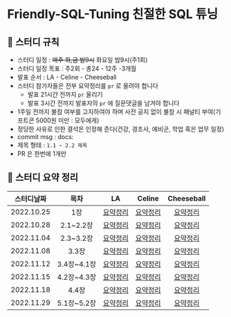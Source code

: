 # Friendly-SQL-Tuning 친절한 SQL 튜닝

## 📌 스터디 규칙
- 스터디 일정 : ~~매주 화,금 밤9시~~ 화요일 밤9시(주1회)
- 스터디 일정 목표 : 주2회 - 총24 - 12주 -3개월
- 발표 순서 : LA - Celine - Cheeseball
- 스터디 참가자들은 전부 요약정리를 `pr` 로 올려야 합니다
  - 발표 21시간 전까지 `pr` 올리기
  - 발표 3시간 전까지 발표자의 `pr` 에 질문댓글을 남겨야 합니다
- 1주일 전까지 불참 여부를 고지하여야 하며 사전 공지 없이 불참 시 패널티 부여(기프트콘 5000원 미만 : 모두에게)
- 정당한 사유로 인한 결석은 인정해 준다(건강, 경조사, 예비군, 학업 혹은 업무 일정)
- commit msg : docs:
- 제목 형태 : `1.1 ~ 2.2 제목`
- PR 은 한번에 1개만

## 📌 스터디 요약 정리
|스터디날짜|목차|LA|Celine|Cheeseball|
|:---------:|:---:|:---:|:------:|:----------:|
|2022.10.25|1장|[요약정리](https://github.com/Hoontudy/Friendly-SQL-Tuning/pull/1)|[요약정리](https://yerimearth.notion.site/1-SQL-I-O-633ffd25d66842d39e4ada4053c892b3)|[요약정리](https://velog.io/@yhlee9753/%EC%B9%9C%EC%A0%88%ED%95%9C-SQL-%ED%8A%9C%EB%8B%9D-1%EC%9E%A5-SQL-%EC%B2%98%EB%A6%AC-%EA%B3%BC%EC%A0%95%EA%B3%BC-IO)|
|2022.10.28|2.1~2.2장|[요약정리](https://github.com/Hoontudy/Friendly-SQL-Tuning/pull/7)|[요약정리](https://yerimearth.notion.site/2-694f2d3f06d3462a992902ab53ad7dd4)|[요약정리](https://velog.io/@yhlee9753/%EC%B9%9C%EC%A0%88%ED%95%9C-SQL-%ED%8A%9C%EB%8B%9D-2.12.2%EC%9E%A5-%EC%9D%B8%EB%8D%B1%EC%8A%A4-%EA%B8%B0%EB%B3%B8)|
|2022.11.04|2.3~3.2장|[요약정리](https://github.com/Hoontudy/Friendly-SQL-Tuning/pull/9)|[요약정리](https://github.com/Hoontudy/Friendly-SQL-Tuning/pull/11)|[요약정리](https://velog.io/@yhlee9753/%EC%B9%9C%EC%A0%88%ED%95%9C-SQL-%ED%8A%9C%EB%8B%9D-2.33.2%EC%9E%A5-%EC%9D%B8%EB%8D%B1%EC%8A%A4-%EA%B8%B0%EB%B3%B8-%ED%8A%9C%EB%8B%9D)|
|2022.11.08|3.3장|[요약정리](https://github.com/Hoontudy/Friendly-SQL-Tuning/pull/12)|[요약정리](https://github.com/Hoontudy/Friendly-SQL-Tuning/pull/11)|[요약정리](https://github.com/Hoontudy/Friendly-SQL-Tuning/pull/13)|
|2022.11.12|3.4장~4.1장|[요약정리](https://github.com/Hoontudy/Friendly-SQL-Tuning/pull/15)|[요약정리]()|[요약정리](https://github.com/Hoontudy/Friendly-SQL-Tuning/pull/14)|
|2022.11.15|4.2장~4.3장|[요약정리](https://github.com/Hoontudy/Friendly-SQL-Tuning/pull/16)|[요약정리]()|[요약정리](https://github.com/Hoontudy/Friendly-SQL-Tuning/pull/17)|
|2022.11.18|4.4장|[요약정리]()|[요약정리]()|[요약정리]()|
|2022.11.29|5.1장~5.2장|[요약정리]()|[요약정리]()|[요약정리]()|


